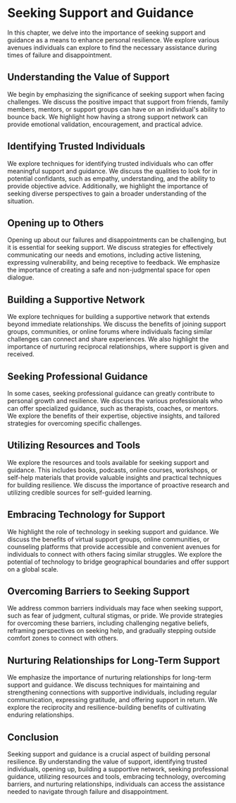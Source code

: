 Seeking Support and Guidance
=======================================

In this chapter, we delve into the importance of seeking support and guidance as a means to enhance personal resilience. We explore various avenues individuals can explore to find the necessary assistance during times of failure and disappointment.

Understanding the Value of Support
----------------------------------

We begin by emphasizing the significance of seeking support when facing challenges. We discuss the positive impact that support from friends, family members, mentors, or support groups can have on an individual's ability to bounce back. We highlight how having a strong support network can provide emotional validation, encouragement, and practical advice.

Identifying Trusted Individuals
-------------------------------

We explore techniques for identifying trusted individuals who can offer meaningful support and guidance. We discuss the qualities to look for in potential confidants, such as empathy, understanding, and the ability to provide objective advice. Additionally, we highlight the importance of seeking diverse perspectives to gain a broader understanding of the situation.

Opening up to Others
--------------------

Opening up about our failures and disappointments can be challenging, but it is essential for seeking support. We discuss strategies for effectively communicating our needs and emotions, including active listening, expressing vulnerability, and being receptive to feedback. We emphasize the importance of creating a safe and non-judgmental space for open dialogue.

Building a Supportive Network
-----------------------------

We explore techniques for building a supportive network that extends beyond immediate relationships. We discuss the benefits of joining support groups, communities, or online forums where individuals facing similar challenges can connect and share experiences. We also highlight the importance of nurturing reciprocal relationships, where support is given and received.

Seeking Professional Guidance
-----------------------------

In some cases, seeking professional guidance can greatly contribute to personal growth and resilience. We discuss the various professionals who can offer specialized guidance, such as therapists, coaches, or mentors. We explore the benefits of their expertise, objective insights, and tailored strategies for overcoming specific challenges.

Utilizing Resources and Tools
-----------------------------

We explore the resources and tools available for seeking support and guidance. This includes books, podcasts, online courses, workshops, or self-help materials that provide valuable insights and practical techniques for building resilience. We discuss the importance of proactive research and utilizing credible sources for self-guided learning.

Embracing Technology for Support
--------------------------------

We highlight the role of technology in seeking support and guidance. We discuss the benefits of virtual support groups, online communities, or counseling platforms that provide accessible and convenient avenues for individuals to connect with others facing similar struggles. We explore the potential of technology to bridge geographical boundaries and offer support on a global scale.

Overcoming Barriers to Seeking Support
--------------------------------------

We address common barriers individuals may face when seeking support, such as fear of judgment, cultural stigmas, or pride. We provide strategies for overcoming these barriers, including challenging negative beliefs, reframing perspectives on seeking help, and gradually stepping outside comfort zones to connect with others.

Nurturing Relationships for Long-Term Support
---------------------------------------------

We emphasize the importance of nurturing relationships for long-term support and guidance. We discuss techniques for maintaining and strengthening connections with supportive individuals, including regular communication, expressing gratitude, and offering support in return. We explore the reciprocity and resilience-building benefits of cultivating enduring relationships.

Conclusion
----------

Seeking support and guidance is a crucial aspect of building personal resilience. By understanding the value of support, identifying trusted individuals, opening up, building a supportive network, seeking professional guidance, utilizing resources and tools, embracing technology, overcoming barriers, and nurturing relationships, individuals can access the assistance needed to navigate through failure and disappointment.
